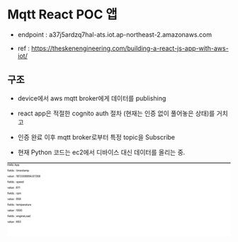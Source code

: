 # Mqtt React POC 앱

- endpoint : a37j5ardzq7hal-ats.iot.ap-northeast-2.amazonaws.com

- ref : https://theskenengineering.com/building-a-react-js-app-with-aws-iot/


## 구조

- device에서 aws mqtt broker에게 데이터를 publishing
- react app은 적절한 cognito auth 절차 (현재는 인증 없이 풀어놓은 상태)를 거치고
- 인증 완료 이후 mqtt broker로부터 특정 topic을 Subscribe

- 현재 Python 코드는 ec2에서 디바이스 대신 데이터를 올리는 중.

![1](images/1.png)